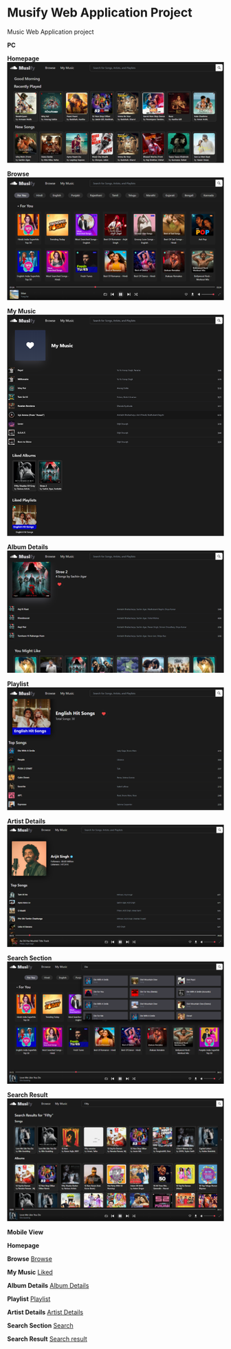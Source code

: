 # Musify Web Application Project

Music Web Application project 

**PC**
<br/>

**Homepage**
![Homepage](/public/HomePage.png)

**Browse**
![Browse](/public/BrowsePage.png)

**My Music**
![Liked](/public/MyMusic.png)

**Album Details**
![Album Details](/public/AlbumPage.png)

**Playlist**
![Playlist](/public/Playlists.png)

**Artist Details**
![Artist Details](/public/ArtistPage.png)

**Search Section**
![Search](/public/SearchSection.png)

**Search Result**
![Search result](/public/SearchPage.png)

**Mobile View**
<br/>

**Homepage**
[](/public/Mobile/HomePage.png)

**Browse**
[Browse](/public/Mobile/BrowsePage.png)

**My Music**
[Liked](/public/Mobile/MyMusic.png)

**Album Details**
[Album Details](/public/Mobile/AlbumPage.png)

**Playlist**
[Playlist](/public/Mobile/PlaylistsPage.png)

**Artist Details**
[Artist Details](/public/Mobile/ArtistPage.png)

**Search Section**
[Search](/public/Mobile/SearchSection.png)

**Search Result**
[Search result](/public/Mobile/SearchPage.png)


